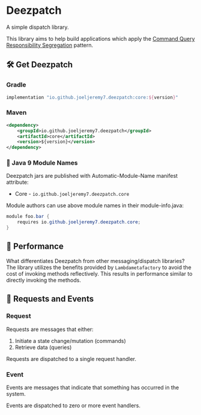 # Deezpatch

A simple dispatch library.

This library aims to help build applications which apply the [Command Query Responsibility Segregation](https://martinfowler.com/bliki/CQRS.html) pattern.

## 🛠️ Get Deezpatch

### Gradle

```groovy
implementation "io.github.joeljeremy7.deezpatch:core:${version}"
```

### Maven

```xml
<dependency>
    <groupId>io.github.joeljeremy7.deezpatch</groupId>
    <artifactId>core</artifactId>
    <version>${version}</version>
</dependency>
```

### 🧩 Java 9 Module Names

Deezpatch jars are published with Automatic-Module-Name manifest attribute:

- Core - `io.github.joeljeremy7.deezpatch.core`

Module authors can use above module names in their module-info.java:

```java
module foo.bar {
    requires io.github.joeljeremy7.deezpatch.core;
}
```

## 🚀 Performance

What differentiates Deezpatch from other messaging/dispatch libraries? The library utilizes the benefits provided by `Lambdametafactory` to avoid the cost of invoking methods reflectively. This results in performance similar to directly invoking the methods.

## 📨 Requests and Events

### Request

Requests are messages that either:

1. Initiate a state change/mutation (commands)
2. Retrieve data (queries)

Requests are dispatched to a single request handler.

### Event

Events are messages that indicate that something has occurred in the system.

Events are dispatched to zero or more event handlers.

